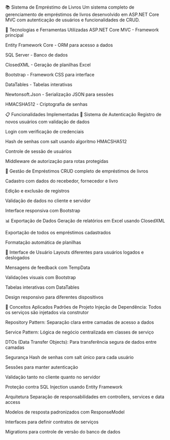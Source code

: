📚 Sistema de Empréstimo de Livros
Um sistema completo de gerenciamento de empréstimos de livros desenvolvido em ASP.NET Core MVC com autenticação de usuários e funcionalidades de CRUD.

🚀 Tecnologias e Ferramentas Utilizadas
ASP.NET Core MVC - Framework principal

Entity Framework Core - ORM para acesso a dados

SQL Server - Banco de dados

ClosedXML - Geração de planilhas Excel

Bootstrap - Framework CSS para interface

DataTables - Tabelas interativas

Newtonsoft.Json - Serialização JSON para sessões

HMACSHA512 - Criptografia de senhas

📋 Funcionalidades Implementadas
🔐 Sistema de Autenticação
Registro de novos usuários com validação de dados

Login com verificação de credenciais

Hash de senhas com salt usando algoritmo HMACSHA512

Controle de sessão de usuários

Middleware de autorização para rotas protegidas

📖 Gestão de Empréstimos
CRUD completo de empréstimos de livros

Cadastro com dados do recebedor, fornecedor e livro

Edição e exclusão de registros

Validação de dados no cliente e servidor

Interface responsiva com Bootstrap

📊 Exportação de Dados
Geração de relatórios em Excel usando ClosedXML

Exportação de todos os empréstimos cadastrados

Formatação automática de planilhas

🎨 Interface de Usuário
Layouts diferentes para usuários logados e deslogados

Mensagens de feedback com TempData

Validações visuais com Bootstrap

Tabelas interativas com DataTables

Design responsivo para diferentes dispositivos

🧠 Conceitos Aplicados
Padrões de Projeto
Injeção de Dependência: Todos os serviços são injetados via construtor

Repository Pattern: Separação clara entre camadas de acesso a dados

Service Pattern: Lógica de negócio centralizada em classes de serviço

DTOs (Data Transfer Objects): Para transferência segura de dados entre camadas

Segurança
Hash de senhas com salt único para cada usuário

Sessões para manter autenticação

Validação tanto no cliente quanto no servidor

Proteção contra SQL Injection usando Entity Framework

Arquitetura
Separação de responsabilidades em controllers, services e data access

Modelos de resposta padronizados com ResponseModel<T>

Interfaces para definir contratos de serviços

Migrations para controle de versão do banco de dados
